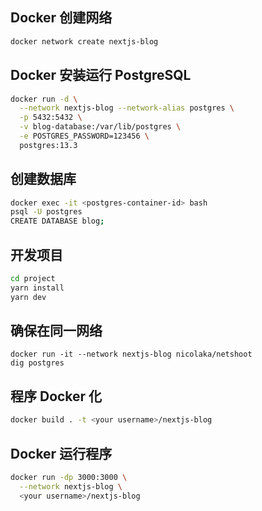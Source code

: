 ## Docker 创建网络
```bash
docker network create nextjs-blog
```

## Docker 安装运行 PostgreSQL
```bash
docker run -d \
  --network nextjs-blog --network-alias postgres \
  -p 5432:5432 \
  -v blog-database:/var/lib/postgres \
  -e POSTGRES_PASSWORD=123456 \
  postgres:13.3
```

## 创建数据库
```bash
docker exec -it <postgres-container-id> bash
psql -U postgres
CREATE DATABASE blog;
```

## 开发项目
```bash
cd project
yarn install
yarn dev
```

## 确保在同一网络
```shell
docker run -it --network nextjs-blog nicolaka/netshoot
dig postgres
```

## 程序 Docker 化
```bash
docker build . -t <your username>/nextjs-blog
```

## Docker 运行程序
```bash
docker run -dp 3000:3000 \
  --network nextjs-blog \
  <your username>/nextjs-blog
```